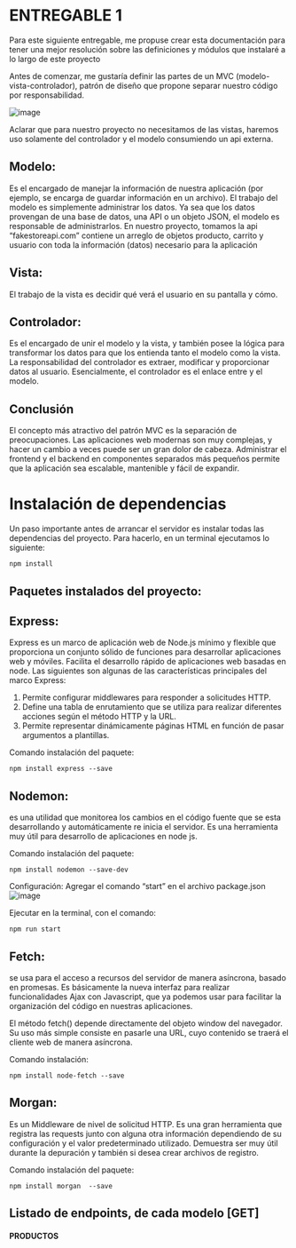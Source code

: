 # ENTREGABLE 1

Para este siguiente entregable, me propuse crear esta documentación para tener una mejor resolución sobre las definiciones y módulos que instalaré a lo largo de este proyecto

Antes de comenzar, me gustaría definir las partes de un MVC (modelo-vista-controlador), patrón de diseño que propone separar nuestro código por responsabilidad.

![image](https://user-images.githubusercontent.com/57770761/183070068-8e285ea8-5fa8-41d3-a83d-f8c729c1f0f5.png)

 
Aclarar que para nuestro proyecto no necesitamos de las vistas, haremos uso solamente del controlador y el modelo consumiendo un api externa.

## Modelo: 
Es el encargado de manejar la información de nuestra aplicación (por ejemplo, se encarga de guardar información en un archivo).
El trabajo del modelo es simplemente administrar los datos. Ya sea que los datos provengan de una base de datos, una API o un objeto JSON, el modelo es responsable de administrarlos.
En nuestro proyecto, tomamos la api “fakestoreapi.com” contiene un arreglo de objetos producto, carrito y usuario con toda la información (datos) necesario para la aplicación

## Vista: 
El trabajo de la vista es decidir qué verá el usuario en su pantalla y cómo.

## Controlador: 
Es el encargado de unir el modelo y la vista, y también posee la lógica para transformar los datos para que los entienda tanto el modelo como la vista.
La responsabilidad del controlador es extraer, modificar y proporcionar datos al usuario. Esencialmente, el controlador es el enlace entre  y el modelo.

## Conclusión
El concepto más atractivo del patrón MVC es la separación de preocupaciones.
Las aplicaciones web modernas son muy complejas, y hacer un cambio a veces puede ser un gran dolor de cabeza.
Administrar el frontend y el backend en componentes separados más pequeños permite que la aplicación sea escalable, mantenible y fácil de expandir.


# Instalación de dependencias
Un paso importante antes de arrancar el servidor es instalar todas las dependencias del proyecto. Para hacerlo, en un terminal ejecutamos lo siguiente:
```shell
npm install
```

## Paquetes instalados del proyecto:


## Express:
Express es un marco de aplicación web de Node.js mínimo y flexible que proporciona un conjunto sólido de funciones para desarrollar aplicaciones web y móviles. Facilita el desarrollo rápido de aplicaciones web basadas en node. Las siguientes son algunas de las características principales del marco Express:
1)	Permite configurar middlewares para responder a solicitudes HTTP.
2)	Define una tabla de enrutamiento que se utiliza para realizar diferentes acciones según el método HTTP y la URL.
3)	Permite representar dinámicamente páginas HTML en función de pasar argumentos a plantillas.

Comando instalación del paquete:
```shell
npm install express --save
```

## Nodemon:
es una utilidad que monitorea los cambios en el código fuente que se esta desarrollando y automáticamente re inicia el servidor. Es una herramienta muy útil para desarrollo de aplicaciones en node js.

Comando instalación del paquete:
```shell
npm install nodemon --save-dev
```
Configuración:
Agregar el comando “start” en el archivo package.json
 ![image](https://user-images.githubusercontent.com/57770761/183072004-686bf194-622d-4511-9b95-fb245f595fa5.png)


Ejecutar en la terminal, con el comando:
```shell
npm run start
```

## Fetch:
se usa para el acceso a recursos del servidor de manera asíncrona, basado en promesas. Es básicamente la nueva interfaz para realizar funcionalidades Ajax con Javascript, que ya podemos usar para facilitar la organización del código en nuestras aplicaciones.

El método fetch() depende directamente del objeto window del navegador. Su uso más simple consiste en pasarle una URL, cuyo contenido se traerá el cliente web de manera asíncrona.


Comando instalación:
```shell
npm install node-fetch --save
```

## Morgan:
Es un Middleware de nivel de solicitud HTTP. Es una gran herramienta que registra las requests junto con alguna otra información dependiendo de su configuración y el valor predeterminado utilizado. Demuestra ser muy útil durante la depuración y también si desea crear archivos de registro.

Comando instalación del paquete:
```shell
npm install morgan  --save
```

##  Listado de endpoints, de cada modelo [GET]
#### PRODUCTOS
